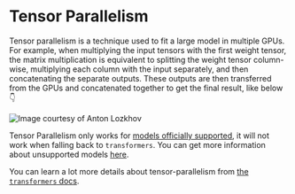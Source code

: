 # Tensor Parallelism

Tensor parallelism is a technique used to fit a large model in multiple GPUs. For example, when multiplying the input tensors with the first weight tensor, the matrix multiplication is equivalent to splitting the weight tensor column-wise, multiplying each column with the input separately, and then concatenating the separate outputs. These outputs are then transferred from the GPUs and concatenated together to get the final result, like below 👇

![Image courtesy of Anton Lozkhov](https://huggingface.co/datasets/huggingface/documentation-images/resolve/main/tgi/TP.png)


<Tip warning={true}>

Tensor Parallelism only works for [models officially supported](../supported_models), it will not work when falling back to `transformers`. You can get more information about unsupported models [here](../basic_tutorials/non_core_models).

</Tip>

You can learn a lot more details about tensor-parallelism from [the `transformers` docs](https://huggingface.co/docs/transformers/main/en/perf_train_gpu_many#tensor-parallelism).
